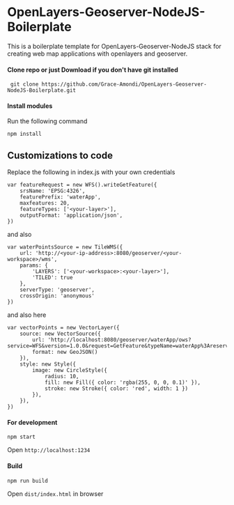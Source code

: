 # OpenLayers-Geoserver-NodeJS-Boilerplate
This is a boilerplate template for OpenLayers-Geoserver-NodeJS stack for creating web map applications with openlayers and geoserver.

#### Clone repo or just Download if you don't have git installed

```` git clone https://github.com/Grace-Amondi/OpenLayers-Geoserver-NodeJS-Boilerplate.git````

#### Install modules
Run the following command

````npm install````

## Customizations to code
Replace the following in index.js with your own credentials


```
var featureRequest = new WFS().writeGetFeature({
    srsName: 'EPSG:4326',
    featurePrefix: 'waterApp',
    maxfeatures: 20,
    featureTypes: ['<your-layer>'],
    outputFormat: 'application/json',
})
```

and also


```
var waterPointsSource = new TileWMS({
    url: 'http://<your-ip-address>:8080/geoserver/<your-workspace>/wms',
    params: {
        'LAYERS': ['<your-workspace>:<your-layer>'],
        'TILED': true
    },
    serverType: 'geoserver',
    crossOrigin: 'anonymous'
})
```

and also here

```
var vectorPoints = new VectorLayer({
    source: new VectorSource({
        url: 'http://localhost:8080/geoserver/waterApp/ows?service=WFS&version=1.0.0&request=GetFeature&typeName=waterApp%3Areservoirs&maxFeatures=50&outputFormat=application%2Fjson',
        format: new GeoJSON()
    }),
    style: new Style({
        image: new CircleStyle({
            radius: 10,
            fill: new Fill({ color: 'rgba(255, 0, 0, 0.1)' }),
            stroke: new Stroke({ color: 'red', width: 1 })
        }),
    }),
})
```

#### For development

```npm start```

Open `http://localhost:1234`


#### Build

```npm run build```

Open `dist/index.html` in browser
